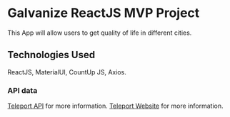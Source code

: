 # Galvanize ReactJS MVP Project

This App will allow users to get quality of life in different cities.

## Technologies Used

ReactJS, MaterialUI, CountUp JS, Axios.

### API data

[Teleport API](https://api.teleport.org/api/) for more information.
[Teleport Website](https://teleport.org/) for more information.
